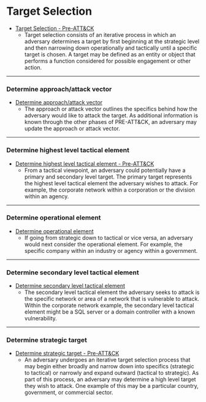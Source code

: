 # Target Selection



* [Target Selection - Pre-ATT&CK](https://attack.mitre.org/pre-attack/index.php/Target_Selection)
	* Target selection consists of an iterative process in which an adversary determines a target by first beginning at the strategic level and then narrowing down operationally and tactically until a specific target is chosen.  A target may be defined as an entity or object that performs a function considered for possible engagement or other action. 





-------------------------------
### Determine approach/attack vector
* [Determine approach/attack vector](https://attack.mitre.org/pre-attack/index.php/Technique/PRE-T1022)
	* The approach or attack vector outlines the specifics behind how the adversary would like to attack the target. As additional information is known through the other phases of PRE-ATT&CK, an adversary may update the approach or attack vector.





-------------------------------
### Determine highest level tactical element
* [Determine highest level tactical element - Pre-ATT&CK](https://attack.mitre.org/pre-attack/index.php/Technique/PRE-T1020)
	* From a tactical viewpoint, an adversary could potentially have a primary and secondary level target. The primary target represents the highest level tactical element the adversary wishes to attack. For example, the corporate network within a corporation or the division within an agency.





-------------------------------
### Determine operational element
* [Determine operational element](https://attack.mitre.org/pre-attack/index.php/Technique/PRE-T1019)
	* If going from strategic down to tactical or vice versa, an adversary would next consider the operational element. For example, the specific company within an industry or agency within a government.





-------------------------------
### Determine secondary level tactical element
* [Determine secondary level tactical element](https://attack.mitre.org/pre-attack/index.php/Technique/PRE-T1021)
	* The secondary level tactical element the adversary seeks to attack is the specific network or area of a network that is vulnerable to attack. Within the corporate network example, the secondary level tactical element might be a SQL server or a domain controller with a known vulnerability.



-------------------------------
### Determine strategic target 
* [Determine strategic target - Pre-ATT&CK](https://attack.mitre.org/pre-attack/index.php/Technique/PRE-T1018)
	* An adversary undergoes an iterative target selection process that may begin either broadly and narrow down into specifics (strategic to tactical) or narrowly and expand outward (tactical to strategic). As part of this process, an adversary may determine a high level target they wish to attack. One example of this may be a particular country, government, or commercial sector.



